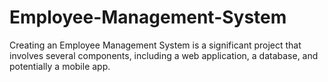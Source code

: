 # Employee-Management-System
Creating an Employee Management System is a significant project that involves several components, including a web application, a database, and potentially a mobile app.
